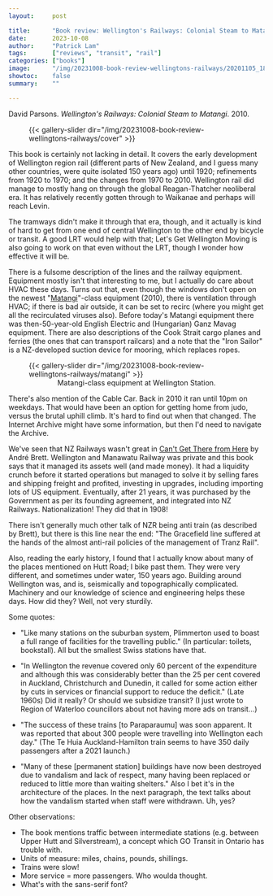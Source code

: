 ```yaml
---
layout:     post

title:      "Book review: Wellington's Railways: Colonial Steam to Matangi, by David Parsons"
date:       2023-10-08
author:     "Patrick Lam"
tags:       ["reviews", "transit", "rail"]
categories: ["books"]
image:      "/img/20231008-book-review-wellingtons-railways/20201105_182618307_observation_car.webp"
showtoc:    false
summary:    ""

---
```

David Parsons. _Wellington's Railways: Colonial Steam to Matangi_. 2010.
<figure>
{{< gallery-slider dir="/img/20231008-book-review-wellingtons-railways/cover" >}}
</figure>

This book is certainly not lacking in detail. It covers the early
development of Wellington region rail (different parts of New Zealand,
and I guess many other countries, were quite isolated 150 years ago)
until 1920; refinements from 1920 to 1970; and the changes from 1970
to 2010. Wellington rail did manage to mostly hang on through the
global Reagan-Thatcher neoliberal era. It has relatively recently
gotten through to Waikanae and perhaps will reach Levin.

The
tramways didn't make it through that era, though, and it actually is kind of hard to
get from one end of central Wellington to the other end by bicycle or
transit. A good LRT would help with that; Let's Get Wellington Moving
is also going to work on that even without the LRT, though I wonder how
effective it will be.

There is a fulsome description of the lines and the railway
equipment. Equipment mostly isn't that interesting to me, but I
actually do care about HVAC these days. Turns out that, even though
the windows don't open on the newest
"[Matangi](New_Zealand_FP_class_electric_multiple_unit)"-class
equipment (2010), there is ventilation through HVAC; if there is bad air
outside, it can be set to recirc (where you might get all the
recirculated viruses also). Before today's Matangi equipment
there was then-50-year-old English Electric and (Hungarian) Ganz Mavag
equipment. There are also descriptions of the Cook Strait cargo planes
and ferries (the ones that can transport railcars) and a note that the
"Iron Sailor" is a NZ-developed suction device for mooring, which replaces
ropes.

<figure>
{{< gallery-slider dir="/img/20231008-book-review-wellingtons-railways/matangi" >}}
<figcaption style="text-align:center">Matangi-class equipment at Wellington Station.</figcaption>
</figure>

There's also mention of the Cable Car. Back in 2010 it ran until 10pm
on weekdays. That would have been an option for getting home from
judo, versus the brutal uphill climb. It's hard to find out when that
changed. The Internet Archive might have some information, but then
I'd need to navigate the Archive.

We've seen that NZ Railways wasn't great in [Can't Get There from Here](https://patricklam.ca/post/20230107-cant-get-there-from-here/) by André Brett. Wellington
and Manawatu Railway was private and this book says that it managed
its assets well (and made money). It had a liquidity crunch before it
started operations but managed to solve it by selling fares and
shipping freight and profited, investing in upgrades, including
importing lots of US equipment. Eventually, after 21 years, it was
purchased by the Government as per its founding agreement, and
integrated into NZ Railways. Nationalization! They did that in 1908!

There isn't generally much other talk of NZR being anti train (as
described by Brett), but there is this line near the end: "The Gracefield
line suffered at the hands of the almost anti-rail policies of the
management of Tranz Rail".

Also, reading the early history, I found that I actually know about
many of the places mentioned on Hutt Road; I bike past them. They were
very different, and sometimes under water, 150 years ago.  Building
around Wellington was, and is, seismically and topographically
complicated. Machinery and our knowledge of science and engineering
helps these days. How did they? Well, not very sturdily.

Some quotes:

* "Like many stations on the suburban system, Plimmerton used to boast
  a full range of facilities for the travelling public." (In
  particular: toilets, bookstall). All but the smallest Swiss stations
  have that.

* "In Wellington the revenue covered only 60 percent of the
expenditure and although this was considerably better than the 25 per
cent covered in Auckland, Christchurch and Dunedin, it called for some
action either by cuts in services or financial support to reduce the
deficit." (Late 1960s) Did it really? Or should we subsidize transit?
(I just wrote to Region of Waterloo councillors about not having more
ads on transit...)

* "The success of these trains [to Paraparaumu] was soon apparent. It
was reported that about 300 people were travelling into Wellington
each day." (The Te Huia Auckland-Hamilton train seems to have 350
daily passengers after a 2021 launch.)

* "Many of these [permanent station] buildings have now been destroyed
due to vandalism and lack of respect, many having been replaced or
reduced to little more than waiting shelters." Also I bet it's in the
architecture of the places. In the next paragraph, the text talks
about how the vandalism started when staff were withdrawn. Uh, yes?

Other observations:

* The book mentions traffic between intermediate stations (e.g. between Upper Hutt and Silverstream), a concept which GO Transit in Ontario has trouble with.
* Units of measure: miles, chains, pounds, shillings.
* Trains were slow!
* More service = more passengers. Who woulda thought.
* What's with the sans-serif font?
